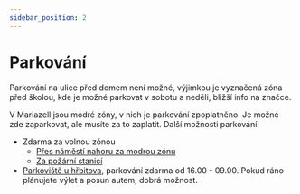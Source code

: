 ```yaml
---
sidebar_position: 2
---
```


# Parkování

Parkování na ulice před domem není možné, výjimkou je vyznačená zóna před školou, kde je možné parkovat v sobotu a neděli, bližší info na značce.

V Mariazell jsou modré zóny, v nich je parkování zpoplatněno. Je možné zde zaparkovat, ale musíte za to zaplatit.
Další možnosti parkování:

- Zdarma za volnou zónou
  - [Přes náměstí nahoru za modrou zónu](https://mapy.com/cs/zakladni?q=47.7764031N%2C%2015.3145772E&source=osm&id=10876532&ds=2&x=15.3183135&y=47.7716569&z=17)
  - [Za požární stanicí](https://mapy.com/cs/zakladni?q=47.7764031N%2C%2015.3145772E&source=osm&id=1110602948&ds=2&x=15.3151404&y=47.7756136&z=18)
- [Parkoviště u hřbitova](https://mapy.com/cs/zakladni?vlastni-body&ut=Parkovi%C5%A1t%C4%9B&uc=9iczwxM70k&ud=Grazer%20Stra%C3%9Fe&x=15.3148643&y=47.7710651&z=19), parkování zdarma od 16.00 - 09.00. Pokud ráno plánujete výlet a posun autem, dobrá možnost.
